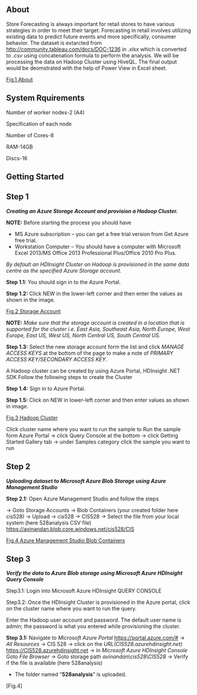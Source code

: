 ## About
Store Forecasting is always important for retail stores to have various strategies in order to meet their target. Forecasting in retail involves utilizing existing data to predict future events and more specifically, consumer behavior. The dataset is extarcted from http://community.tableau.com/docs/DOC-1236 in _.xlsx_ which is converted to _.csv_ using concatenation formula to perform the analysis. We will be processing the data on Hadoop Cluster using HiveQL. The final output would be deomstrated with the help of Power View in Excel sheet.

[Fig.1 About](https://github.com/avimuks/Project-528/blob/master/images/About.JPG)

## System Rquirements
Number of worker nodes-2 (A4)

Specification of each node

Number of Cores-8

RAM-14GB

Discs-16

 ## Getting Started


## Step 1

_**Creating an Azure Storage Account and provision a Hadoop Cluster.**_


**NOTE:** Before starting the process you should have
- MS Azure subscription – you can get a free trial version from Get Azure free trial.
- Workstation Computer – You should have a computer with Microsoft Excel 2013/MS Office 2013 Professional Plus/Office 2010 Pro Plus.

_By default an HDInsight Cluster on Hadoop is provisioned in the same data centre as the specified Azure Storage account._ 

**Step 1.1:** You should sign in to the Azure Portal.

**Step 1.2:** Click NEW in the lower-left corner and then enter the values as shown in the image.

[Fig.2 Storage Account](https://github.com/avimuks/Project-528/blob/master/images/storage%20account.jpg)

**NOTE:** _Make sure that the storage account is created in a location that is supported for the cluster i.e. East Asia, Southeast Asia, North Europe, West Europe, East US, West US, North Central US, South Central US._

**Step 1.3:** Select the new storage account form the list and click _MANAGE ACCESS KEYS_ at the bottom of the page to make a note of _PRIMARY ACCESS KEY/SECONDARY ACCESS KEY_.

A Hadoop cluster can be created by using Azure Portal, HDInsight .NET SDK Follow the following steps to create the Cluster

**Step 1.4:** Sign in to Azure Portal.

**Step 1.5:** Click on NEW in lower-left corner and then enter values as shown in image.

[Fig.3 Hadoop Cluster](https://github.com/avimuks/Project-528/blob/master/images/hadoop%20cluster.jpg)

Click cluster name where you want to run the sample to Run the sample form Azure Portal
-> click Query Console at the bottom -> click Getting Started Gallery tab -> under Samples category click the sample you want to run

## Step 2

_**Uploading dataset to Microsoft Azure Blob Storage using Azure Management Studio**_

**Step 2.1:**  Open Azure Management Studio and follow the steps

-> Goto Storage Accounts -> Blob Containers (your created folder here cis528) -> Upload -> cis528 -> CIS528 -> Select the file from your local system (here 528analysis CSV file) 
	https://avinandan.blob.core.windows.net/cis528/CIS 
    
[Fig.4 Azure Management Studio Blob Containers](https://github.com/avimuks/Project-528/blob/master/images/azure%20management%20blob%20containers.jpg)


## Step 3

_**Verify the data to Azure Blob storage using Microsoft Azure HDInsight Query Console**_

Step3.1: Login into Microsoft Azure HDInsight QUERY CONSOLE

Step3.2: Once the HDInsight Cluster is provisioned in the Azure portal, click on the cluster name where you want to run the query.

Enter the Hadoop user account and password. The default user name is admin; the password is what you entered while provisioning the cluster. 

**Step 3.1:** Navigate to _Microsoft Azure Portal_ https://portal.azure.com/# -> _All Resources_ -> CIS 528 -> click on the _URL(CIS528.azurehdinsight.net)_ https://CIS528.azurehdinsight.net -> in _Microsoft Azure HDInsight Console_ Goto _File Browser_ -> Goto storage path _avinandan\cis528\CIS528_ -> Verify if the file is available (here 528analysis)

- The folder named "**528analysis**" is uploaded. 

[Fig.4]









   






